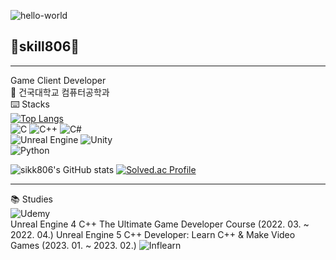 ![hello-world](https://github.com/sikk806/sikk806/assets/54883267/f6c7b787-575e-480e-ad56-c45c97e0f297)
## 🍼skill806🍼  
___
Game Client Developer  
🏫 건국대학교 컴퓨터공학과  
⌨️ Stacks  
[![Top Langs](https://github-readme-stats.vercel.app/api/top-langs/?username=yohan050605)](https://github.com/anuraghazra/github-readme-stats)  
![C](https://img.shields.io/badge/C-00599C?style=for-the-badge&logo=c&logoColor=white)
![C++](https://img.shields.io/badge/-C++-00599C?style=flat&logo=c%2B%2B&logoColor=white)
![C#](https://img.shields.io/badge/-C%23-239120?style=flat&logo=c-sharp&logoColor=white)  
![Unreal Engine](https://img.shields.io/badge/-Unreal%20Engine-313131?style=flat&logo=unreal-engine&logoColor=white)
![Unity](https://img.shields.io/badge/-Unity-000000?style=flat&logo=unity&logoColor=white)  
![Python](https://img.shields.io/badge/Python-14354C?style=for-the-badge&logo=python&logoColor=white)  

![sikk806's GitHub stats](https://github-readme-stats.vercel.app/api?username=sikk806&show_icons=true&theme=transparent)
[![Solved.ac Profile](http://mazassumnida.wtf/api/v2/generate_badge?boj=sikk806)](https://solved.ac/sikk806/)  
___
📚 Studies  
![Udemy](https://img.shields.io/badge/Udemy-EC5252?style=for-the-badge&logo=Udemy&logoColor=white)  
Unreal Engine 4 C++ The Ultimate Game Developer Course (2022. 03. ~ 2022. 04.)
Unreal Engine 5 C++ Developer: Learn C++ & Make Video Games (2023. 01. ~ 2023. 02.)
![Inflearn](https://img.shields.io/badge/#83B81A?style=flat%2B%2B&logoColor=white)

